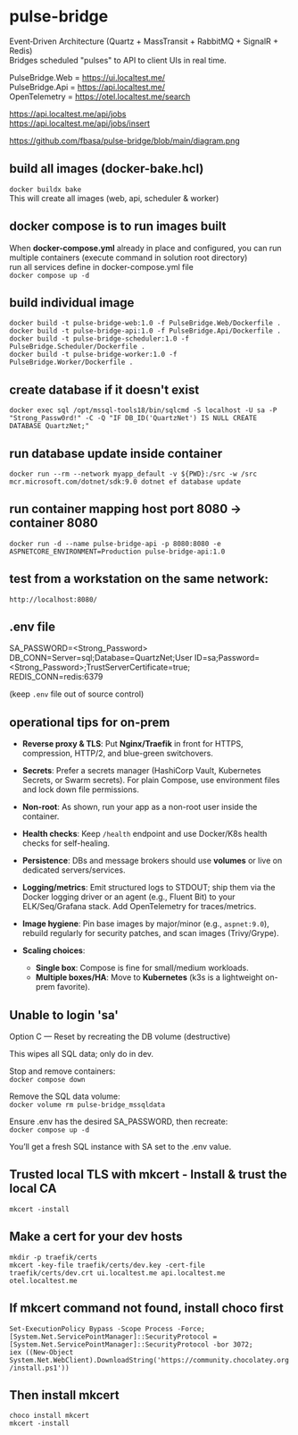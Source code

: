 # pulse-bridge
Event‑Driven Architecture (Quartz + MassTransit + RabbitMQ + SignalR + Redis)  
Bridges scheduled "pulses" to API to client UIs in real time.

PulseBridge.Web = https://ui.localtest.me/  
PulseBridge.Api = https://api.localtest.me/  
OpenTelemetry = https://otel.localtest.me/search  

https://api.localtest.me/api/jobs  
https://api.localtest.me/api/jobs/insert  

https://github.com/fbasa/pulse-bridge/blob/main/diagram.png

## build all images (docker-bake.hcl)
```docker buildx bake```  
This will create all images (web, api, scheduler & worker)  


## docker compose is to run images built
When **docker-compose.yml** already in place and configured, you can run multiple containers (execute command in solution root directory)  
run all services define in docker-compose.yml file  
```docker compose up -d```  


## build individual image
```docker build -t pulse-bridge-web:1.0 -f PulseBridge.Web/Dockerfile .```  
```docker build -t pulse-bridge-api:1.0 -f PulseBridge.Api/Dockerfile .```  
```docker build -t pulse-bridge-scheduler:1.0 -f PulseBridge.Scheduler/Dockerfile .```  
```docker build -t pulse-bridge-worker:1.0 -f PulseBridge.Worker/Dockerfile .```  

## create database if it doesn't exist
```docker exec sql /opt/mssql-tools18/bin/sqlcmd -S localhost -U sa -P "Strong_Passw0rd!" -C -Q "IF DB_ID('QuartzNet') IS NULL CREATE DATABASE QuartzNet;"```

## run database update inside container
```docker run --rm --network myapp_default -v ${PWD}:/src -w /src mcr.microsoft.com/dotnet/sdk:9.0 dotnet ef database update```

## run container mapping host port 8080 -> container 8080
```docker run -d --name pulse-bridge-api -p 8080:8080 -e ASPNETCORE_ENVIRONMENT=Production pulse-bridge-api:1.0```

## test from a workstation on the same network:
```http://localhost:8080/```

## .env file 
SA_PASSWORD=<Strong_Password>  
DB_CONN=Server=sql;Database=QuartzNet;User ID=sa;Password=<Strong_Password>;TrustServerCertificate=true;  
REDIS_CONN=redis:6379  

(keep ```.env``` file out of source control)  


## operational tips for on-prem

* **Reverse proxy & TLS**: Put **Nginx/Traefik** in front for HTTPS, compression, HTTP/2, and blue-green switchovers.
* **Secrets**: Prefer a secrets manager (HashiCorp Vault, Kubernetes Secrets, or Swarm secrets). For plain Compose, use environment files and lock down file permissions.
* **Non-root**: As shown, run your app as a non-root user inside the container.
* **Health checks**: Keep `/health` endpoint and use Docker/K8s health checks for self-healing.
* **Persistence**: DBs and message brokers should use **volumes** or live on dedicated servers/services.
* **Logging/metrics**: Emit structured logs to STDOUT; ship them via the Docker logging driver or an agent (e.g., Fluent Bit) to your ELK/Seq/Grafana stack. Add OpenTelemetry for traces/metrics.
* **Image hygiene**: Pin base images by major/minor (e.g., `aspnet:9.0`), rebuild regularly for security patches, and scan images (Trivy/Grype).
* **Scaling choices**:

  * **Single box**: Compose is fine for small/medium workloads.
  * **Multiple boxes/HA**: Move to **Kubernetes** (k3s is a lightweight on-prem favorite).


## Unable to login 'sa'
Option C — Reset by recreating the DB volume (destructive)

This wipes all SQL data; only do in dev.  

Stop and remove containers:  
```docker compose down```  

Remove the SQL data volume:  
```docker volume rm pulse-bridge_mssqldata```  

Ensure .env has the desired SA_PASSWORD, then recreate:  
```docker compose up -d```  

You’ll get a fresh SQL instance with SA set to the .env value.  




## Trusted local TLS with mkcert - Install & trust the local CA
```mkcert -install```   

## Make a cert for your dev hosts
```mkdir -p traefik/certs```  
```mkcert -key-file traefik/certs/dev.key -cert-file traefik/certs/dev.crt ui.localtest.me api.localtest.me otel.localtest.me```


## If mkcert command not found, install choco first
```Set-ExecutionPolicy Bypass -Scope Process -Force;```  
```[System.Net.ServicePointManager]::SecurityProtocol = [System.Net.ServicePointManager]::SecurityProtocol -bor 3072;```  
```iex ((New-Object System.Net.WebClient).DownloadString('https://community.chocolatey.org/install.ps1'))```  

## Then install  mkcert
```choco install mkcert```  
```mkcert -install```

